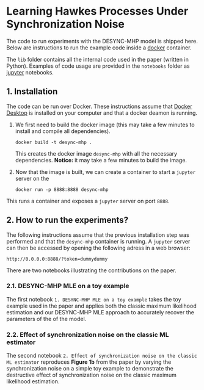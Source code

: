 # Learning Hawkes Processes Under Synchronization Noise

The code to run experiments with the DESYNC-MHP model is shipped here. Below are instructions to run the example code inside a [docker](https://www.docker.com/) container.

The `lib` folder contains all the internal code used in the paper (written in Python). Examples of code usage are provided in the `notebooks` folder as [jupyter](https://jupyter.org/) notebooks.


## 1. Installation

The code can be run over Docker. These instructions assume that [Docker Desktop](https://www.docker.com/products/docker-desktop) is installed on your computer and that a docker deamon is running.

1. We first need to build the docker image (this may take a few minutes to install and compile all dependencies).

    ```
    docker build -t desync-mhp .
    ```
    
    This creates the docker image `desync-mhp` with all the necessary dependencies.
    **Notice:** it may take a few minutes to build the image.
    

2. Now that the image is built, we can create a container to start a `jupyter` server on the 

    ```
    docker run -p 8888:8888 desync-mhp
    ```
    
This runs a container and exposes a `jupyter` server on port `8888`.


## 2. How to run the experiments?

The following instructions assume that the previous installation step was performed and that the `desync-mhp` container is running. A `jupyter` server can then be accessed by opening the following adress in a web browser:

    http://0.0.0.0:8888/?token=dummydummy
    

There are two notebooks illustrating the contributions on the paper.
    
### 2.1. DESYNC-MHP MLE on a toy example

The first notebook `1. DESYNC-MHP MLE on a toy example` takes the toy example used in the paper and applies both the classic maximum likelihood estimation and our DESYNC-MHP MLE approach to accurately recover the parameters of the of the model.

### 2.2. Effect of synchronization noise on the classic ML estimator

The second notebook `2. Effect of synchronization noise on the classic ML estimator` reproduces **Figure 1b** from the paper by varying the synchronization noise on a simple toy example to demonstrate the destructive effect of synchronization noise on the classic maximum likelihood estimation.
